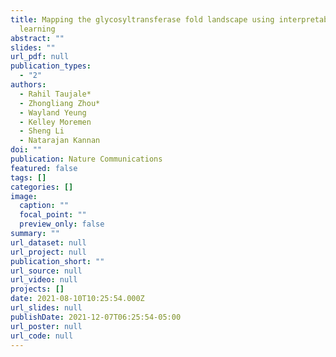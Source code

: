```yaml
---
title: Mapping the glycosyltransferase fold landscape using interpretable deep
  learning
abstract: ""
slides: ""
url_pdf: null
publication_types:
  - "2"
authors:
  - Rahil Taujale*
  - Zhongliang Zhou*
  - Wayland Yeung
  - Kelley Moremen
  - Sheng Li
  - Natarajan Kannan
doi: ""
publication: Nature Communications
featured: false
tags: []
categories: []
image:
  caption: ""
  focal_point: ""
  preview_only: false
summary: ""
url_dataset: null
url_project: null
publication_short: ""
url_source: null
url_video: null
projects: []
date: 2021-08-10T10:25:54.000Z
url_slides: null
publishDate: 2021-12-07T06:25:54-05:00
url_poster: null
url_code: null
---
```

